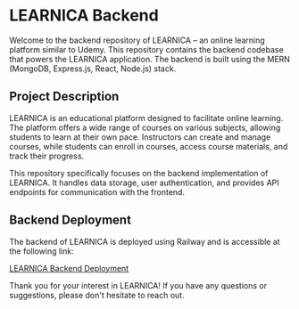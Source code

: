 # LEARNICA Backend

Welcome to the backend repository of LEARNICA – an online learning platform similar to Udemy. This repository contains the backend codebase that powers the LEARNICA application. The backend is built using the MERN (MongoDB, Express.js, React, Node.js) stack.

## Project Description

LEARNICA is an educational platform designed to facilitate online learning. The platform offers a wide range of courses on various subjects, allowing students to learn at their own pace. Instructors can create and manage courses, while students can enroll in courses, access course materials, and track their progress.

This repository specifically focuses on the backend implementation of LEARNICA. It handles data storage, user authentication, and provides API endpoints for communication with the frontend.

## Backend Deployment

The backend of LEARNICA is deployed using Railway and is accessible at the following link:

[LEARNICA Backend Deployment](https://learnica-backend-production.up.railway.app/)

Thank you for your interest in LEARNICA! If you have any questions or suggestions, please don't hesitate to reach out.
